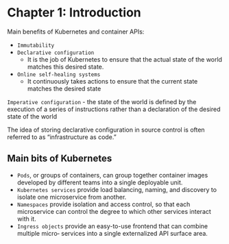 # Chapter 1: Introduction

Main benefits of Kubernetes and container APIs:
- `Immutability`
- `Declarative configuration`
  - It is the job of Kubernetes to ensure that the actual state of the world matches this desired state.
- `Online self-healing systems`
  - It continuously takes actions to ensure that the current state matches the desired state

`Imperative configuration` - the state of the world is defined by the execution of a series of instructions rather than a declaration of the desired state of the world

The idea of storing declarative configuration in source control is often referred to as “infrastructure as code.”

## Main bits of Kubernetes

- `Pods`, or groups of containers, can group together container images developed by different teams into a single deployable unit.
- `Kubernetes services` provide load balancing, naming, and discovery to isolate one microservice from another.
- `Namespaces` provide isolation and access control, so that each microservice can control the degree to which other services interact with it.
- `Ingress objects` provide an easy-to-use frontend that can combine multiple micro‐ services into a single externalized API surface area.
